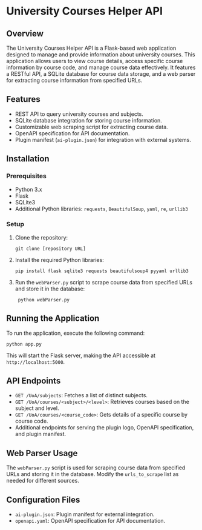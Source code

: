 # University Courses Helper API

## Overview
The University Courses Helper API is a Flask-based web application designed to manage and provide information about university courses. This application allows users to view course details, access specific course information by course code, and manage course data effectively. It features a RESTful API, a SQLite database for course data storage, and a web parser for extracting course information from specified URLs.

## Features
- REST API to query university courses and subjects.
- SQLite database integration for storing course information.
- Customizable web scraping script for extracting course data.
- OpenAPI specification for API documentation.
- Plugin manifest (`ai-plugin.json`) for integration with external systems.

## Installation

### Prerequisites
- Python 3.x
- Flask
- SQLite3
- Additional Python libraries: `requests`, `BeautifulSoup`, `yaml`, `re`, `urllib3`

### Setup
1. Clone the repository:
   ```
   git clone [repository URL]
   ```
2. Install the required Python libraries:
   ```
   pip install flask sqlite3 requests beautifulsoup4 pyyaml urllib3
   ```
3. Run the `webParser.py` script to scrape course data from specified URLs and store it in the database:
   ```
    python webParser.py
    ```

## Running the Application
To run the application, execute the following command:
```
python app.py
```
This will start the Flask server, making the API accessible at `http://localhost:5000`.

## API Endpoints
- `GET /UoA/subjects`: Fetches a list of distinct subjects.
- `GET /UoA/courses/<subject>/<level>`: Retrieves courses based on the subject and level.
- `GET /UoA/courses/<course_code>`: Gets details of a specific course by course code.
- Additional endpoints for serving the plugin logo, OpenAPI specification, and plugin manifest.

## Web Parser Usage
The `webParser.py` script is used for scraping course data from specified URLs and storing it in the database. Modify the `urls_to_scrape` list as needed for different sources.

## Configuration Files
- `ai-plugin.json`: Plugin manifest for external integration.
- `openapi.yaml`: OpenAPI specification for API documentation.